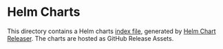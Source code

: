 # Helm Charts

This directory contains a Helm charts [index file](index.yaml), generated by [Helm Chart Releaser](https://github.com/helm/chart-releaser).
The charts are hosted as GitHub Release Assets.
